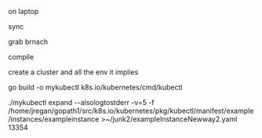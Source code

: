 on laptop

sync


grab brnach


compile

create a cluster and all the env it implies


go build -o mykubectl k8s.io/kubernetes/cmd/kubectl


./mykubectl expand --alsologtostderr -v=5 -f /home/jregan/gopath1/src/k8s.io/kubernetes/pkg/kubectl/manifest/example/instances/exampleinstance >~/junk2/exampleInstanceNewway2.yaml
13354
